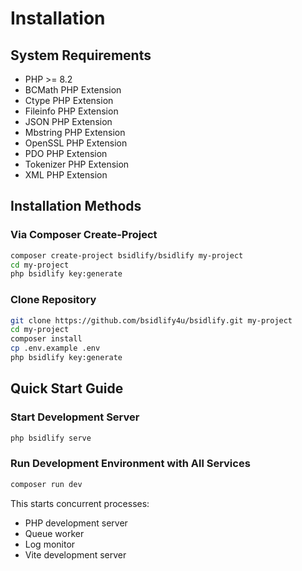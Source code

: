 # Installation

## System Requirements

- PHP >= 8.2
- BCMath PHP Extension
- Ctype PHP Extension
- Fileinfo PHP Extension
- JSON PHP Extension
- Mbstring PHP Extension
- OpenSSL PHP Extension
- PDO PHP Extension
- Tokenizer PHP Extension
- XML PHP Extension

## Installation Methods

### Via Composer Create-Project

```bash
composer create-project bsidlify/bsidlify my-project
cd my-project
php bsidlify key:generate
```

### Clone Repository

```bash
git clone https://github.com/bsidlify4u/bsidlify.git my-project
cd my-project
composer install
cp .env.example .env
php bsidlify key:generate
```

## Quick Start Guide

### Start Development Server

```bash
php bsidlify serve
```

### Run Development Environment with All Services

```bash
composer run dev
```

This starts concurrent processes:
- PHP development server
- Queue worker
- Log monitor
- Vite development server
